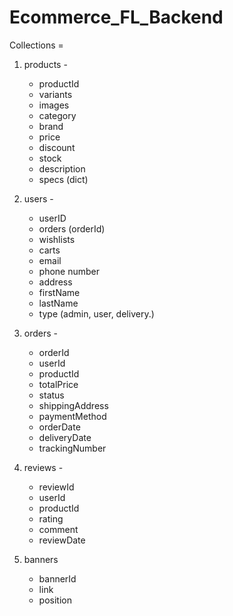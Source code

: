 # Ecommerce_FL_Backend

Collections = 
1. products -
    - productId
    - variants
    - images
    - category
    - brand
    - price
    - discount
    - stock
    - description
    - specs (dict)

2. users -
    - userID
    - orders (orderId)
    - wishlists 
    - carts
    - email
    - phone number
    - address
    - firstName
    - lastName
    - type (admin, user, delivery.)

3. orders -
    - orderId
    - userId
    - productId
    - totalPrice
    - status
    - shippingAddress
    - paymentMethod
    - orderDate
    - deliveryDate
    - trackingNumber

4. reviews - 
    - reviewId
    - userId
    - productId
    - rating
    - comment
    - reviewDate

5. banners
    - bannerId
    - link
    - position